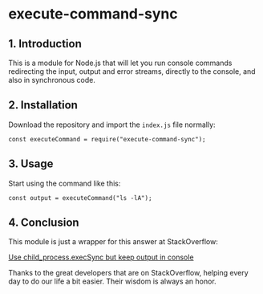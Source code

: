 # execute-command-sync


## 1. Introduction

This is a module for Node.js that will let you run console commands redirecting the input, output and error streams, directly to the console, and also in synchronous code.

## 2. Installation

Download the repository and import the `index.js` file normally:

	const executeCommand = require("execute-command-sync");

## 3. Usage

Start using the command like this:

	const output = executeCommand("ls -lA");

## 4. Conclusion

This module is just a wrapper for this answer at StackOverflow:

[Use child_process.execSync but keep output in console](https://stackoverflow.com/questions/30134236/use-child-process-execsync-but-keep-output-in-console#answer-31104898)

Thanks to the great developers that are on StackOverflow, helping every day to do our life a bit easier. Their wisdom is always an honor.

